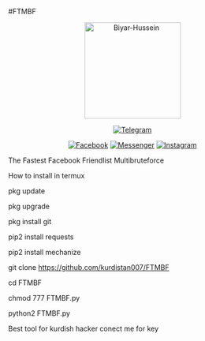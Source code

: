 #FTMBF
<p align="center"><a href="https://github.com/kurdistan007"><img src="https://user-images.githubusercontent.com/61245852/100596921-cead7e00-330d-11eb-84f9-35b3ba15c808.gif" height='195' alt="Biyar-Hussein">
<p align="center">
<a href="https://t.me/Biyar007"><img title="Telegram" src="https://img.shields.io/badge/Telegram-Biyar-- Hussein-blue?style=for-the-badge&logo=Telegram"></a>
  </p>

<p align="center">
<a href="https://fb.com/biyarHussein007"><img title="Facebook" src="https://img.shields.io/badge/Facebook-red?style=for-the-badge&logo=facebook"></a>
<a href="https://m.me/biyarHussein007"><img title="Messenger" src="https://img.shields.io/badge/Messenger-red?style=for-the-badge&logo=messenger"></a>
<a href="https://www.instagram.com/biyarhussein007"><img title="Instagram" src="https://img.shields.io/badge/INSTAGRAM-purple?style=for-the-badge&logo=instagram"></a>


The Fastest Facebook Friendlist Multibruteforce

How to install in termux

pkg update

pkg upgrade

pkg install git 

pip2 install requests

pip2 install mechanize

git clone https://github.com/kurdistan007/FTMBF

cd FTMBF

chmod 777 FTMBF.py

python2 FTMBF.py


Best tool for kurdish hacker conect me for key
